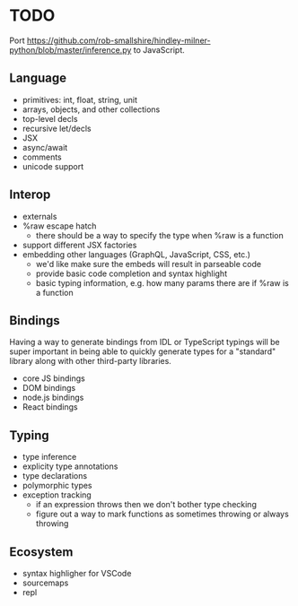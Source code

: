 # TODO

Port https://github.com/rob-smallshire/hindley-milner-python/blob/master/inference.py
to JavaScript.

## Language
- primitives: int, float, string, unit
- arrays, objects, and other collections
- top-level decls
- recursive let/decls
- JSX
- async/await
- comments
- unicode support

## Interop
- externals
- %raw escape hatch
  - there should be a way to specify the type when %raw is a function
- support different JSX factories
- embedding other languages (GraphQL, JavaScript, CSS, etc.)
  - we'd like make sure the embeds will result in parseable code
  - provide basic code completion and syntax highlight
  - basic typing information, e.g. how many params there are if %raw is a function

## Bindings
Having a way to generate bindings from IDL or TypeScript typings will be
super important in being able to quickly generate types for a "standard" library
along with other third-party libraries.
- core JS bindings
- DOM bindings
- node.js bindings
- React bindings

## Typing
- type inference
- explicity type annotations
- type declarations
- polymorphic types
- exception tracking
  - if an expression throws then we don't bother type checking
  - figure out a way to mark functions as sometimes throwing or always throwing

## Ecosystem
- syntax highligher for VSCode
- sourcemaps
- repl
